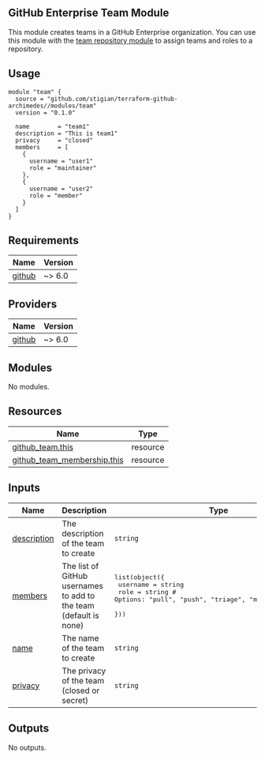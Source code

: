 ## GitHub Enterprise Team Module

This module creates teams in a GitHub Enterprise organization. You can use this module with the [team repository module](../team-repository/README.md) to assign teams and roles to a repository.

## Usage

```hcl
module "team" {
  source = "github.com/stigian/terraform-github-archimedes//modules/team"
  version = "0.1.0"

  name        = "team1"
  description = "This is team1"
  privacy     = "closed"
  members     = [
    {
      username = "user1"
      role = "maintainer"
    },
    {
      username = "user2"
      role = "member"
    }
  ]
}
```


<!-- BEGIN_TF_DOCS -->
## Requirements

| Name | Version |
|------|---------|
| <a name="requirement_github"></a> [github](#requirement\_github) | ~> 6.0 |

## Providers

| Name | Version |
|------|---------|
| <a name="provider_github"></a> [github](#provider\_github) | ~> 6.0 |

## Modules

No modules.

## Resources

| Name | Type |
|------|------|
| [github_team.this](https://registry.terraform.io/providers/integrations/github/latest/docs/resources/team) | resource |
| [github_team_membership.this](https://registry.terraform.io/providers/integrations/github/latest/docs/resources/team_membership) | resource |

## Inputs

| Name | Description | Type | Default | Required |
|------|-------------|------|---------|:--------:|
| <a name="input_description"></a> [description](#input\_description) | The description of the team to create | `string` | n/a | yes |
| <a name="input_members"></a> [members](#input\_members) | The list of GitHub usernames to add to the team (default is none) | <pre>list(object({<br>    username = string<br>    role     = string # Options: "pull", "push", "triage", "maintain", "admin"<br>  }))</pre> | `[]` | no |
| <a name="input_name"></a> [name](#input\_name) | The name of the team to create | `string` | n/a | yes |
| <a name="input_privacy"></a> [privacy](#input\_privacy) | The privacy of the team (closed or secret) | `string` | `"closed"` | no |

## Outputs

No outputs.
<!-- END_TF_DOCS -->